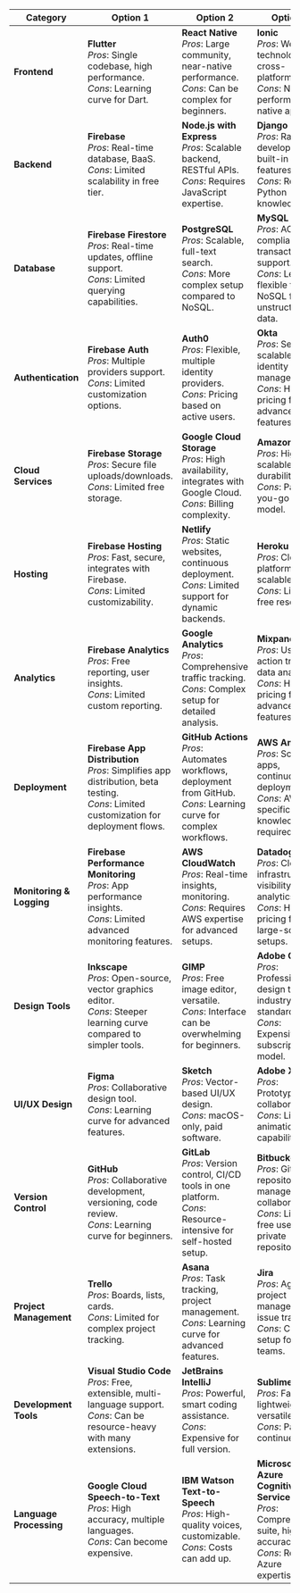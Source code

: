 | Category                | Option 1                                                  | Option 2                                              | Option 3                                             |
|-------------------------|-----------------------------------------------------------|------------------------------------------------------|------------------------------------------------------|
| **Frontend**            | **Flutter**<br>*Pros*: Single codebase, high performance.<br>*Cons*: Learning curve for Dart. | **React Native**<br>*Pros*: Large community, near-native performance.<br>*Cons*: Can be complex for beginners. | **Ionic**<br>*Pros*: Web technologies, cross-platform.<br>*Cons*: Not as performant as native apps. |
| **Backend**             | **Firebase**<br>*Pros*: Real-time database, BaaS.<br>*Cons*: Limited scalability in free tier. | **Node.js with Express**<br>*Pros*: Scalable backend, RESTful APIs.<br>*Cons*: Requires JavaScript expertise. | **Django**<br>*Pros*: Rapid development, built-in features.<br>*Cons*: Requires Python knowledge. |
| **Database**            | **Firebase Firestore**<br>*Pros*: Real-time updates, offline support.<br>*Cons*: Limited querying capabilities. | **PostgreSQL**<br>*Pros*: Scalable, full-text search.<br>*Cons*: More complex setup compared to NoSQL. | **MySQL**<br>*Pros*: ACID compliance, transactions support.<br>*Cons*: Less flexible than NoSQL for unstructured data. |
| **Authentication**      | **Firebase Auth**<br>*Pros*: Multiple providers support.<br>*Cons*: Limited customization options. | **Auth0**<br>*Pros*: Flexible, multiple identity providers.<br>*Cons*: Pricing based on active users. | **Okta**<br>*Pros*: Secure, scalable identity management.<br>*Cons*: Higher pricing for advanced features. |
| **Cloud Services**      | **Firebase Storage**<br>*Pros*: Secure file uploads/downloads.<br>*Cons*: Limited free storage. | **Google Cloud Storage**<br>*Pros*: High availability, integrates with Google Cloud.<br>*Cons*: Billing complexity. | **Amazon S3**<br>*Pros*: Highly scalable, high durability.<br>*Cons*: Pay-as-you-go pricing model. |
| **Hosting**             | **Firebase Hosting**<br>*Pros*: Fast, secure, integrates with Firebase.<br>*Cons*: Limited customizability. | **Netlify**<br>*Pros*: Static websites, continuous deployment.<br>*Cons*: Limited support for dynamic backends. | **Heroku**<br>*Pros*: Cloud platform, scalable.<br>*Cons*: Limited free resources. |
| **Analytics**           | **Firebase Analytics**<br>*Pros*: Free reporting, user insights.<br>*Cons*: Limited custom reporting. | **Google Analytics**<br>*Pros*: Comprehensive traffic tracking.<br>*Cons*: Complex setup for detailed analysis. | **Mixpanel**<br>*Pros*: User action tracking, data analysis.<br>*Cons*: Higher pricing for advanced features. |
| **Deployment**          | **Firebase App Distribution**<br>*Pros*: Simplifies app distribution, beta testing.<br>*Cons*: Limited customization for deployment flows. | **GitHub Actions**<br>*Pros*: Automates workflows, deployment from GitHub.<br>*Cons*: Learning curve for complex workflows. | **AWS Amplify**<br>*Pros*: Scalable apps, continuous deployment.<br>*Cons*: AWS-specific knowledge required. |
| **Monitoring & Logging**| **Firebase Performance Monitoring**<br>*Pros*: App performance insights.<br>*Cons*: Limited advanced monitoring features. | **AWS CloudWatch**<br>*Pros*: Real-time insights, monitoring.<br>*Cons*: Requires AWS expertise for advanced setups. | **Datadog**<br>*Pros*: Cloud infrastructure visibility, analytics.<br>*Cons*: Higher pricing for large-scale setups. |
| **Design Tools**        | **Inkscape**<br>*Pros*: Open-source, vector graphics editor.<br>*Cons*: Steeper learning curve compared to simpler tools. | **GIMP**<br>*Pros*: Free image editor, versatile.<br>*Cons*: Interface can be overwhelming for beginners. | **Adobe CC**<br>*Pros*: Professional design tools, industry-standard.<br>*Cons*: Expensive subscription model. |
| **UI/UX Design**        | **Figma**<br>*Pros*: Collaborative design tool.<br>*Cons*: Learning curve for advanced features. | **Sketch**<br>*Pros*: Vector-based UI/UX design.<br>*Cons*: macOS-only, paid software. | **Adobe XD**<br>*Pros*: Prototyping, collaboration.<br>*Cons*: Limited animation capabilities. |
| **Version Control**     | **GitHub**<br>*Pros*: Collaborative development, versioning, code review.<br>*Cons*: Learning curve for beginners. | **GitLab**<br>*Pros*: Version control, CI/CD tools in one platform.<br>*Cons*: Resource-intensive for self-hosted setup. | **Bitbucket**<br>*Pros*: Git repository management, collaboration.<br>*Cons*: Limited free users for private repositories. |
| **Project Management**  | **Trello**<br>*Pros*: Boards, lists, cards.<br>*Cons*: Limited for complex project tracking. | **Asana**<br>*Pros*: Task tracking, project management.<br>*Cons*: Learning curve for advanced features. | **Jira**<br>*Pros*: Agile project management, issue tracking.<br>*Cons*: Complex setup for small teams. |
| **Development Tools**   | **Visual Studio Code**<br>*Pros*: Free, extensible, multi-language support.<br>*Cons*: Can be resource-heavy with many extensions. | **JetBrains IntelliJ**<br>*Pros*: Powerful, smart coding assistance.<br>*Cons*: Expensive for full version. | **Sublime Text**<br>*Pros*: Fast, lightweight, versatile.<br>*Cons*: Paid for continued use. |
| **Language Processing** | **Google Cloud Speech-to-Text**<br>*Pros*: High accuracy, multiple languages.<br>*Cons*: Can become expensive. | **IBM Watson Text-to-Speech**<br>*Pros*: High-quality voices, customizable.<br>*Cons*: Costs can add up. | **Microsoft Azure Cognitive Services**<br>*Pros*: Comprehensive suite, high accuracy.<br>*Cons*: Requires Azure expertise. | 

